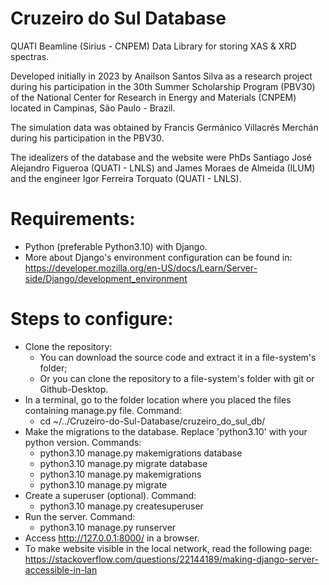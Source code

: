 # Cruzeiro do Sul Database
  QUATI Beamline (Sirius - CNPEM) Data Library for storing XAS & XRD spectras.
  
  Developed initially in 2023 by Anailson Santos Silva as a research project during his participation in the 30th Summer Scholarship Program (PBV30) of the   National Center for Research in Energy and Materials (CNPEM) located in Campinas, São Paulo - Brazil.
  
  The simulation data was obtained by Francis Germánico Villacrés Merchán during his participation in the PBV30.
  
  The idealizers of the database and the website were PhDs Santiago José Alejandro Figueroa (QUATI - LNLS) and James Moraes de Almeida (ILUM) and the engineer Igor Ferreira Torquato (QUATI - LNLS).

# Requirements:
  - Python (preferable Python3.10) with Django.
  - More about Django's environment configuration can be found in: https://developer.mozilla.org/en-US/docs/Learn/Server-side/Django/development_environment

# Steps to configure:
  - Clone the repository:
    - You can download the source code and extract it in a file-system's folder;
    - Or you can clone the repository to a file-system's folder with git or Github-Desktop.
  - In a terminal, go to the folder location where you placed the files containing manage.py file. Command:
    - cd ~/../Cruzeiro-do-Sul-Database/cruzeiro_do_sul_db/
  - Make the migrations to the database. Replace 'python3.10' with your python version. Commands:
    - python3.10 manage.py makemigrations database
    - python3.10 manage.py migrate database
    - python3.10 manage.py makemigrations
    - python3.10 manage.py migrate
  - Create a superuser (optional). Command:
    - python3.10 manage.py createsuperuser
  - Run the server. Command:
    - python3.10 manage.py runserver
  - Access http://127.0.0.1:8000/ in a browser.
  - To make website visible in the local network, read the following page: https://stackoverflow.com/questions/22144189/making-django-server-accessible-in-lan
